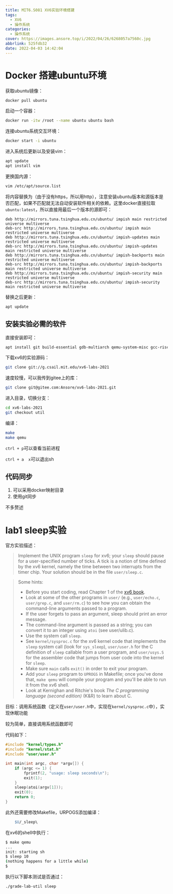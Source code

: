```yaml
---
title: MIT6.S081 XV6实验环境搭建
tags:
  - XV6
  - 操作系统
categories:
  - 操作系统
cover: https://images.ansore.top/i/2022/04/26/6268057a7560c.jpg
abbrlink: 525fdb32
date: 2022-04-03 14:42:04
---
```


# Docker 搭建ubuntu环境

获取ubuntu镜像：

```bash
docker pull ubuntu
```

启动一个容器：

```bash
docker run -itw /root --name ubuntu ubuntu bash
```

连接ubuntu系统交互环境：

```bash
docker start -i ubuntu
```

进入系统后更新以及安装vim：

```bash
apt update
apt install vim
```

更换国内源：

```bash
vim /etc/apt/source.list
```

将内容替换为（由于没有https，所以用http），注意安装ubuntu版本和源版本是否匹配，如果不匹配就无法自动安装软件相关的依赖。这里docker直接拉取`ubuntu:latest`，所以直接用最后一个版本的源即可：

```
deb http://mirrors.tuna.tsinghua.edu.cn/ubuntu/ impish main restricted universe multiverse
deb-src http://mirrors.tuna.tsinghua.edu.cn/ubuntu/ impish main restricted universe multiverse
deb http://mirrors.tuna.tsinghua.edu.cn/ubuntu/ impish-updates main restricted universe multiverse
deb-src http://mirrors.tuna.tsinghua.edu.cn/ubuntu/ impish-updates main restricted universe multiverse
deb http://mirrors.tuna.tsinghua.edu.cn/ubuntu/ impish-backports main restricted universe multiverse
deb-src http://mirrors.tuna.tsinghua.edu.cn/ubuntu/ impish-backports main restricted universe multiverse
deb http://mirrors.tuna.tsinghua.edu.cn/ubuntu/ impish-security main restricted universe multiverse
deb-src http://mirrors.tuna.tsinghua.edu.cn/ubuntu/ impish-security main restricted universe multiverse
```

替换之后更新：

```bash
apt update
```

## 安装实验必需的软件

直接安装即可：

```bash
apt install git build-essential gdb-multiarch qemu-system-misc gcc-riscv64-linux-gnu binutils-riscv64-linux-gnu 
```

下载xv6的实验源码：

```bash
git clone git://g.csail.mit.edu/xv6-labs-2021
```

速度较慢，可以我传到gitee上的库：

```bash
git clone git@gitee.com:Ansore/xv6-labs-2021.git
```

进入目录，切换分支：

```bash
cd xv6-labs-2021
git checkout util
```

编译：

```bash
make
make qemu
```

`ctrl + p`可以查看当前进程

`ctrl + a  x`可以退出sh

## 代码同步

1. 可以采用docker映射目录
2. 使用git同步

不多赘述

# lab1 sleep实验

官方实验描述：

> Implement the UNIX program `sleep` for xv6; your `sleep` should pause for a user-specified number of ticks. A tick is a notion of time defined by the xv6 kernel, namely the time between two interrupts from the timer chip. Your solution should be in the file `user/sleep.c`.

> Some hints:
>
> - Before you start coding, read Chapter 1 of the [xv6 book](https://pdos.csail.mit.edu/6.S081/2021/xv6/book-riscv-rev2.pdf).
> - Look at some of the other programs in `user/` (e.g., `user/echo.c`, `user/grep.c`, and `user/rm.c`) to see how you can obtain the command-line arguments passed to a program.
> - If the user forgets to pass an argument, sleep should print an error message.
> - The command-line argument is passed as a string; you can convert it to an integer using `atoi` (see user/ulib.c).
> - Use the system call `sleep`.
> - See `kernel/sysproc.c` for the xv6 kernel code that implements the `sleep` system call (look for `sys_sleep`), `user/user.h` for the C definition of `sleep` callable from a user program, and `user/usys.S` for the assembler code that jumps from user code into the kernel for `sleep`.
> - Make sure `main` calls `exit()` in order to exit your program.
> - Add your `sleep` program to `UPROGS` in Makefile; once you've done that, `make qemu` will compile your program and you'll be able to run it from the xv6 shell.
> - Look at Kernighan and Ritchie's book *The C programming language (second edition)* (K&R) to learn about C.

目标：调用系统函数（定义在`user/user.h`中，实现在`kernel/sysproc.c`中），实现休眠功能

较为简单，直接调用系统函数即可

代码如下：

```c
#include "kernel/types.h"
#include "kernel/stat.h"
#include "user/user.h"

int main(int argc, char *argv[]) {
    if (argc <= 1) {
        fprintf(2, "usage: sleep seconds\n");
        exit(1);
    }
    sleep(atoi(argv[1]));
    exit(0);
    return 0;
}
```

此外还需要修改Makefile，URPOGS添加编译：

```makefile
	$U/_sleep\
```

在xv6的shell中执行：

```bash
$ make qemu
...
init: starting sh
$ sleep 10
(nothing happens for a little while)
$
```

执行以下脚本测试是否通过：

```bash
./grade-lab-util sleep
```

